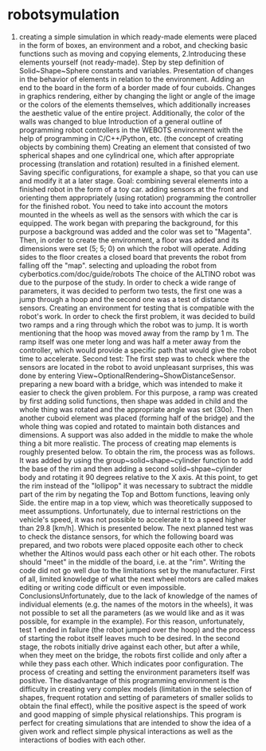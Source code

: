 # robotsymulation
1. creating a simple simulation in which ready-made elements were placed in the form of boxes, an environment and a robot, and checking basic functions such as moving and copying elements,
2.Introducing these elements yourself (not ready-made). Step by step definition of Solid~Shape~Sphere constants and variables.
Presentation of changes in the behavior of elements in relation to the environment.
Adding an end to the board in the form of a border made of four cuboids.
Changes in graphics rendering, either by changing the light or angle of the image or the colors of the elements themselves, which additionally increases the aesthetic value of the entire project. Additionally, the color of the walls was changed to blue
Introduction of a general outline of programming robot controllers in the WEBOTS environment with the help of programming in C/C++/Python, etc.
(the concept of creating objects by combining them)
Creating an element that consisted of two spherical shapes and one cylindrical one, which after appropriate processing (translation and rotation) resulted in a finished element.
Saving specific configurations, for example a shape, so that you can use and modify it at a later stage.
Goal: combining several elements into a finished robot in the form of a toy car.
adding sensors at the front and orienting them appropriately (using rotation)
programming the controller for the finished robot.
You need to take into account the motors mounted in the wheels as well as the sensors with which the car is equipped.
The work began with preparing the background, for this purpose a background was added and the color was set to "Magenta". Then, in order to create the environment, a floor was added and its dimensions were set (5; 5; 0) on which the robot will operate.
Adding sides to the floor creates a closed board that prevents the robot from falling off the "map".
selecting and uploading the robot from cyberbotics.com/doc/guide/robots
The choice of the ALTINO robot was due to the purpose of the study.
In order to check a wide range of parameters, it was decided to perform two tests, the first one was a jump through a hoop and the second one was a test of distance sensors.
Creating an environment for testing that is compatible with the robot's work.
In order to check the first problem, it was decided to build two ramps and a ring through which the robot was to jump. It is worth mentioning that the hoop was moved away from the ramp by 1 m. The ramp itself was one meter long and was half a meter away from the controller, which would provide a specific path that would give the robot time to accelerate.
Second test: The first step was to check where the sensors are located in the robot to avoid unpleasant surprises, this was done by entering View~OptionalRendering~ShowDistanceSensor.
preparing a new board with a bridge, which was intended to make it easier to check the given problem. For this purpose, a ramp was created by first adding solid functions, then shape was added in child and the whole thing was rotated and the appropriate angle was set (30o). Then another cuboid element was placed (forming half of the bridge) and the whole thing was copied and rotated to maintain both distances and dimensions. A support was also added in the middle to make the whole thing a bit more realistic. The process of creating map elements is roughly presented below.
To obtain the rim, the process was as follows. It was added by using the group~solid~shape~cylinder function to add the base of the rim and then adding a second solid~shpae~cylinder body and rotating it 90 degrees relative to the X axis. At this point, to get the rim instead of the "lollipop" it was necessary to subtract the middle part of the rim by negating the Top and Bottom functions, leaving only Side.
the entire map
in a top view, which was theoretically supposed to meet
assumptions. Unfortunately, due to internal restrictions on the vehicle's speed, it was not possible to accelerate it to a speed higher than 29.8 [km/h]. Which is presented below.
The next planned test was to check the distance sensors, for which the following board was prepared, and two robots were placed opposite each other to check whether the Altinos would pass each other or hit each other.
The robots should "meet" in the middle of the board, i.e. at the "rim".
Writing the code did not go well due to the limitations set by the manufacturer. First of all, limited knowledge of what the next wheel motors are called makes editing or writing code difficult or even impossible.
ConclusionsUnfortunately, due to the lack of knowledge of the names of individual elements (e.g. the names of the motors in the wheels), it was not possible to set all the parameters (as we would like and as it was possible, for example in the example). For this reason, unfortunately, test 1 ended in failure (the robot jumped over the hoop) and the process of starting the robot itself leaves much to be desired. In the second stage, the robots initially drive against each other, but after a while, when they meet on the bridge, the robots first collide and only after a while they pass each other. Which indicates poor configuration.
The process of creating and setting the environment parameters itself was positive.
The disadvantage of this programming environment is the difficulty in creating very complex models (limitation in the selection of shapes, frequent rotation and setting of parameters of smaller solids to obtain the final effect), while the positive aspect is the speed of work and good mapping of simple physical relationships.
This program is perfect for creating simulations that are intended to show the idea of a given work and reflect simple physical interactions as well as the interactions of bodies with each other.

